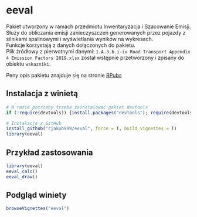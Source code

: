 
<!-- README.md is generated from README.Rmd. Please edit that file -->

# eeval

Pakiet utworzony w ramach przedmiotu Inwentaryzacja i Szacowanie
Emisji.  
Służy do obliczania emisji zanieczyszczeń generowanych przez pojazdy z
silnikami spalinowymi i wyświetlania wyników na wykresach.  
Funkcje korzystają z danych dołączonych do pakietu.  
Plik źródłowy z pierwotnymi danymi: `1.A.3.b.i-iv Road Transport
Appendix 4 Emission Factors 2019.xlsx` został wstępnie przetworzony i
zpisany do obiektu `wskazniki`.

Peny opis pakietu znajduje się na stronie
[RPubs](https://rpubs.com/rjakub/eeval_winieta)

## Instalacja z winietą

``` r
# W razie potrzeby trzeba zainstalować pakiet devtools
if (!require(devtools)) {install.packages("devtools"); require(devtools)}

# Instalacja z GitHub
install_github("rjakub999/eeval", force = T, build_vignettes = T)
library(eeval)
```

## Przykład zastosowania

``` r
library(eeval)
eeval_calc()
eeval_draw()
```

## Podgląd winiety

``` r
browseVignettes("eeval")
```
